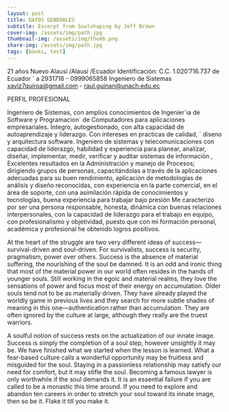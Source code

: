```yaml
---
layout: post
title: DATOS GENERALES
subtitle: Excerpt from Soulshaping by Jeff Brown
cover-img: /assets/img/path.jpg
thumbnail-img: /assets/img/thumb.png
share-img: /assets/img/path.jpg
tags: [books, test]
---
```


21 años
Nuevo Alausí /Alausí /Ecuador
Identificación: C.C. 1.020’716.737 de Ecuador ´ a
2931716 - 0999065858
Ingeniero de Sistemas
xaviz7quiroa@gmail.com - raul.guinan@unach.edu.ec



PERFIL PROFESIONAL

Ingeniero de Sistemas, con amplios conocimientos de Ingenier´ıa de Software y Programacion´ de Computadores para aplicaciones empresariales.
Integro, autogestionado, con alta capacidad de autoaprendizaje y liderazgo. Con intereses en practicas de calidad, ´ diseno y arquitectura software.
Ingeniero de sistemas y telecomunicaciones con capacidad de liderazgo, habilidad y experiencia para
planear, analizar, diseñar, implementar, medir, verificar y auditar sistemas de información , Excelentes
resultados en la Administración y manejo de Procesos; dirigiendo grupos de personas, capacitándolas a
través de la aplicaciones adecuadas para su buen rendimiento, aplicación de metodologías de análisis y
diseño reconocidas, con experiencia en la parte comercial, en el área de soporte, con una asimilación
rápida de conocimientos y tecnologías, buena experiencia para trabajar bajo presión
Me caracterizo por ser una persona responsable, honesta, dinámica con buenas relaciones interpersonales,
con la capacidad de liderazgo para el trabajo en equipo, con profesionalismo y objetividad, puesto que con
mi formación personal, académica y profesional he obtenido logros positivos.

At the heart of the struggle are two very different ideas of success—survival-driven and soul-driven. For survivalists, success is security, pragmatism, power over others. Success is the absence of material suffering, the nourishing of the soul be damned. It is an odd and ironic thing that most of the material power in our world often resides in the hands of younger souls. Still working in the egoic and material realms, they love the sensations of power and focus most of their energy on accumulation. Older souls tend not to be as materially driven. They have already played the worldly game in previous lives and they search for more subtle shades of meaning in this one—authentication rather than accumulation. They are often ignored by the culture at large, although they really are the truest warriors.

A soulful notion of success rests on the actualization of our innate image. Success is simply the completion of a soul step, however unsightly it may be. We have finished what we started when the lesson is learned. What a fear-based culture calls a wonderful opportunity may be fruitless and misguided for the soul. Staying in a passionless relationship may satisfy our need for comfort, but it may stifle the soul. Becoming a famous lawyer is only worthwhile if the soul demands it. It is an essential failure if you are called to be a monastic this time around. If you need to explore and abandon ten careers in order to stretch your soul toward its innate image, then so be it. Flake it till you make it.